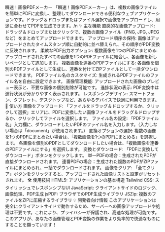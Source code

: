 瞬速！画像PDFメーカー
「瞬速！画像PDFメーカー」は、複数の画像ファイルを簡単にPDFに変換し、整理してダウンロードできる便利なウェブアプリケーションです。ドラッグ＆ドロップまたはファイル選択で画像をアップロードし、用途に合わせてPDFを生成できます。/n
✨ 主な機能
直感的な画像アップロード: ドラッグ＆ドロップまたはクリックで、複数の画像ファイル（PNG, JPG, JPEGなど）をまとめてアップロードできます。
アップロード順序の保持: 画像はアップロードされたタイムスタンプ順に自動的に並べ替えられ、その順序がPDF変換に反映されます。
柔軟なPDF出力オプション:
複数画像を1つのPDFにまとめる: アップロードされたすべての画像を1つのPDFファイルに結合し、各画像を新しいページとして追加します。
複数画像を連番のPDFファイルにする: 各画像を個別のPDFファイルとして生成し、連番を付けてZIPファイルとして一括ダウンロードできます。
PDFファイル名のカスタマイズ: 生成されるPDFファイルのファイル名を自由に設定できます。
画像管理機能: アップロードされた画像のプレビュー表示と、不要な画像の個別削除が可能です。
進捗状況の表示: PDF変換中は進行状況が分かりやすく表示されます。
レスポンシブデザイン: スマートフォン、タブレット、デスクトップなど、あらゆるデバイスで快適に利用できます。
🚀 使い方
画像をアップロード: 「ファイルをドラッグ＆ドロップするか、クリックして選択」エリアに、PDFに変換したい画像ファイルをドラッグ＆ドロップするか、クリックしてファイルを選択します。
ファイル名の設定: 「PDFファイル名」入力欄に、ダウンロードしたいPDFのファイル名を入力します。（入力しない場合は「document」が使用されます。）
変換オプションの選択:
複数の画像を1つのPDFにまとめたい場合は、「複数画像を1つのPDFにまとめる」を選択します。
各画像を個別のPDFとしてダウンロードしたい場合は、「複数画像を連番のPDFファイルにする」を選択します。
変換とダウンロード: 「PDFに変換してダウンロード」ボタンをクリックします。
単一PDFの場合：生成されたPDFが直接ダウンロードされます。
連番PDFの場合：生成された複数のPDFがZIPファイルにまとめられ、一括でダウンロードされます。
画像をクリア: 「全てクリア」ボタンをクリックすると、アップロードされた画像リストと設定がリセットされます。
🛠️ 使用技術
HTML5: アプリケーションの基本構造
Tailwind CSS: スタイリッシュでレスポンシブなUI
JavaScript: クライアントサイドのロジック、画像処理、PDF生成
jsPDF: ブラウザでのPDF生成ライブラリ
JSZip: 複数のファイルをZIPに圧縮するライブラリ
💡 開発者向け情報
このアプリケーションは完全にクライアントサイドで動作するため、サーバーへの画像アップロードや処理は不要です。これにより、プライバシーが保護され、高速な処理が可能です。
このアプリが、あなたの画像管理とPDF変換の作業をより効率的で快適なものにすることを願っています！

